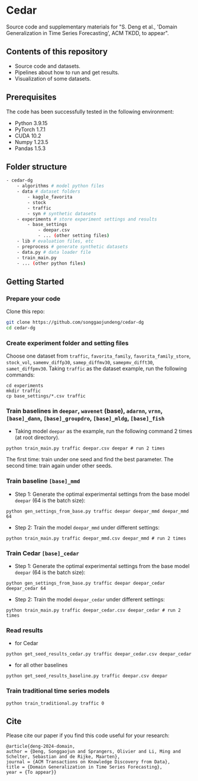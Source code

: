 # Cedar
Source code and supplementary materials for "S. Deng et al., 'Domain Generalization in Time Series Forecasting', ACM TKDD, to appear".



## Contents of this repository
* Source code and datasets.
* Pipelines about how to run and get results.
* Visualization of some datasets.


## Prerequisites
The code has been successfully tested in the following environment:
* Python 3.9.15
* PyTorch 1.7.1
* CUDA 10.2
* Numpy 1.23.5
* Pandas 1.5.3

## Folder structure
```sh
- cedar-dg
    - algorithms # model python files
	- data # dataset folders
		- kaggle_favorita
		- stock
		- traffic
        - syn # synthetic datasets
	- experiments # store experiment settings and results
        - base_settings 
            - deepar.csv
            - ... (other setting files)
    - lib # evaluation files, etc
    - preprocess # generate synthetic datasets
    - data.py # data loader file
	- train_main.py
    - ... (other python files)
```
## Getting Started
### Prepare your code
Clone this repo:
```bash
git clone https://github.com/songgaojundeng/cedar-dg
cd cedar-dg
```
### Create experiment folder and setting files
Choose one dataset from `traffic`, `favorita_family`, `favorita_family_store`, `stock_vol`, `samemv_diffp30`, `samep_diffmv30`, `samepmv_difft30`, `samet_diffpmv30`. Taking `traffic` as the dataset example, run the following commands:
```
cd experiments
mkdir traffic
cp base_settings/*.csv traffic
```

### Train baselines in `deepar`, `wavenet` (base), `adarnn`, `vrnn`, `[base]_dann`,  `[base]_groupdro`, `[base]_mldg`, `[base]_fish`
* Taking model `deepar` as the example, run the following command 2 times (at root directory). 
```
python train_main.py traffic deepar.csv deepar # run 2 times
```
The first time: train under one seed and find the best parameter. The second time: train again under other seeds.
### Train baseline `[base]_mmd`
* Step 1: Generate the optimal experimental settings from the base model `deepar` (64 is the batch size):
```
python gen_settings_from_base.py traffic deepar deepar_mmd deepar_mmd 64
```
* Step 2: Train the model `deepar_mmd` under different settings:
```
python train_main.py traffic deepar_mmd.csv deepar_mmd # run 2 times
```
### Train Cedar `[base]_cedar`
* Step 1: Generate the optimal experimental settings from the base model  `deepar` (64 is the batch size):
```
python gen_settings_from_base.py traffic deepar deepar_cedar deepar_cedar 64
```
* Step 2: Train the model `deepar_cedar` under different settings:
```
python train_main.py traffic deepar_cedar.csv deepar_cedar # run 2 times
```
### Read results
* for Cedar
```
python get_seed_results_cedar.py traffic deepar_cedar.csv deepar_cedar
```
* for all other baselines
```
python get_seed_results_baseline.py traffic deepar.csv deepar
```

### Train traditional time series models
```
python train_traditional.py traffic 0
```


## Cite
Please cite our paper if you find this code useful for your research:

```
@article{deng-2024-domain,
author = {Deng, Songgaojun and Sprangers, Olivier and Li, Ming and Schelter, Sebastian and de Rijke, Maarten},
journal = {ACM Transactions on Knowledge Discovery from Data},
title = {Domain Generalization in Time Series Forecasting},
year = {To appear}}
```
